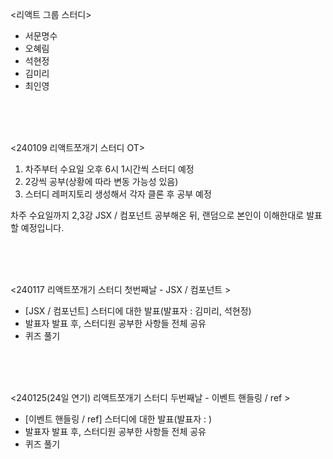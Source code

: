 <리액트 그룹 스터디>
- 서문명수
- 오혜림
- 석현정
- 김미리
- 최인영


<br><br><br>


<240109 리액트쪼개기 스터디 OT>

1. 차주부터 수요일 오후 6시 1시간씩 스터디 예정
2. 2강씩 공부(상황에 따라 변동 가능성 있음)
3. 스터디 레퍼지토리 생성해서 각자 클론 후 공부 예정

차주 수요일까지 2,3강 JSX / 컴포넌트 공부해온 뒤, 랜덤으로 본인이 이해한대로 발표할 예정입니다.

<br><br><br>

<240117 리액트쪼개기 스터디 첫번째날 - JSX / 컴포넌트 >

- [JSX / 컴포넌트] 스터디에 대한 발표(발표자 : 김미리, 석현정)
- 발표자 발표 후, 스터디원 공부한 사항들 전체 공유
- 퀴즈 풀기

<br><br><br>

<240125(24일 연기) 리액트쪼개기 스터디 두번째날 - 이벤트 핸들링 / ref >

- [이벤트 핸들링 / ref] 스터디에 대한 발표(발표자 : )
- 발표자 발표 후, 스터디원 공부한 사항들 전체 공유
- 퀴즈 풀기

